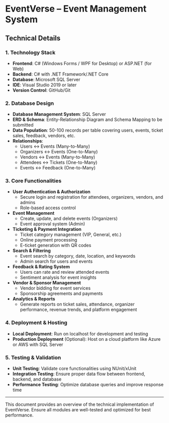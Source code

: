 # EventVerse – Event Management System

## Technical Details

### 1. Technology Stack
- **Frontend**: C# (Windows Forms / WPF for Desktop) or ASP.NET (for Web)
- **Backend**: C# with .NET Framework/.NET Core
- **Database**: Microsoft SQL Server
- **IDE**: Visual Studio 2019 or later
- **Version Control**: GitHub/Git

### 2. Database Design
- **Database Management System**: SQL Server
- **ERD & Schema**: Entity-Relationship Diagram and Schema Mapping to be submitted
- **Data Population**: 50-100 records per table covering users, events, ticket sales, feedback, vendors, etc.
- **Relationships**:
  - Users ↔ Events (Many-to-Many)
  - Organizers ↔ Events (One-to-Many)
  - Vendors ↔ Events (Many-to-Many)
  - Attendees ↔ Tickets (One-to-Many)
  - Events ↔ Feedback (One-to-Many)

### 3. Core Functionalities
- **User Authentication & Authorization**
  - Secure login and registration for attendees, organizers, vendors, and admins
  - Role-based access control
- **Event Management**
  - Create, update, and delete events (Organizers)
  - Event approval system (Admin)
- **Ticketing & Payment Integration**
  - Ticket category management (VIP, General, etc.)
  - Online payment processing
  - E-ticket generation with QR codes
- **Search & Filtering**
  - Event search by category, date, location, and keywords
  - Admin search for users and events
- **Feedback & Rating System**
  - Users can rate and review attended events
  - Sentiment analysis for event insights
- **Vendor & Sponsor Management**
  - Vendor bidding for event services
  - Sponsorship agreements and payments
- **Analytics & Reports**
  - Generate reports on ticket sales, attendance, organizer performance, revenue trends, and platform engagement

### 4. Deployment & Hosting
- **Local Deployment**: Run on localhost for development and testing
- **Production Deployment** (Optional): Host on a cloud platform like Azure or AWS with SQL Server

### 5. Testing & Validation
- **Unit Testing**: Validate core functionalities using NUnit/xUnit
- **Integration Testing**: Ensure proper data flow between frontend, backend, and database
- **Performance Testing**: Optimize database queries and improve response time

---
This document provides an overview of the technical implementation of EventVerse. Ensure all modules are well-tested and optimized for best performance.

